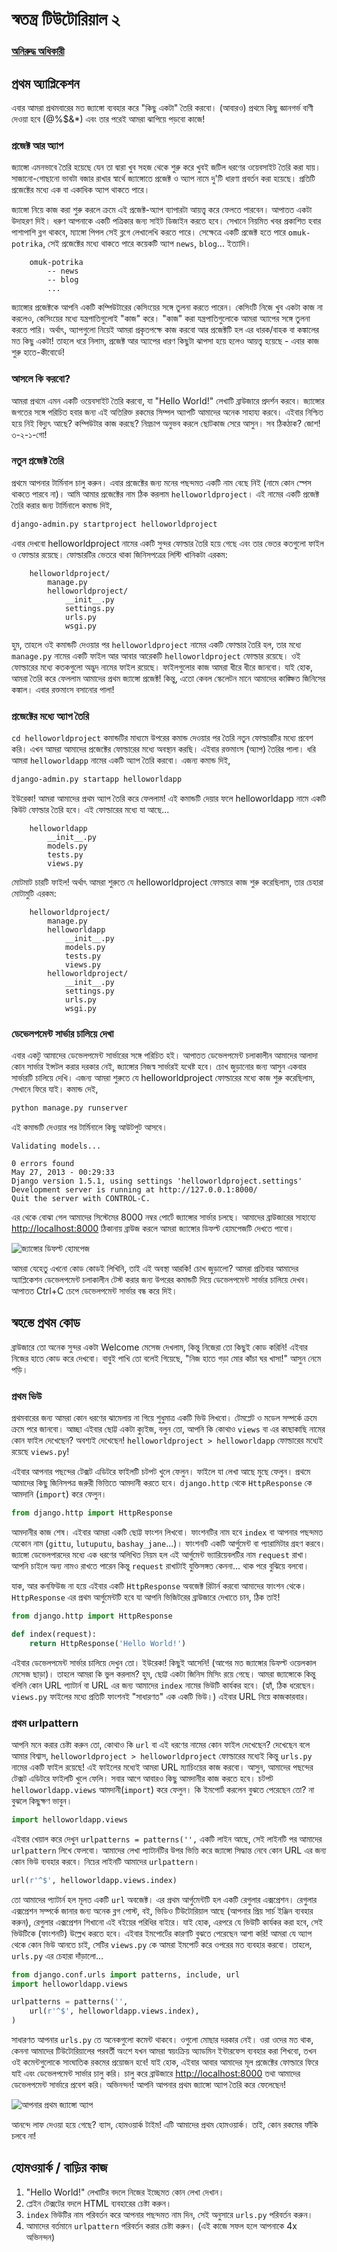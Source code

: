 # স্বতন্ত্র টিউটোরিয়াল ২

### [অনিরুদ্ধ অধিকারী](http://www.adhikary.net)

## প্রথম অ্যাপ্লিকেশন

এবার আমরা প্রথমবারের মত জ্যাঙ্গো ব্যবহার করে "কিছু একটা" তৈরি করবো। \(আবারও\) প্রথমে কিছু জ্ঞানগর্ভ বাণী দেওয়া হবে \(@%$&\*\) এবং তার পরেই আমরা ঝাপিয়ে পড়বো কাজে!

### প্রজেক্ট আর অ্যাপ

জ্যাঙ্গো এমনভাবে তৈরি হয়েছে যেন তা দ্বারা খুব সহজ থেকে শুরু করে খুবই জটিল ধরণের ওয়েবসাইট তৈরি করা যায়। সাজানো-গোছানো ভাবটা বজার রাখার স্বার্থে জ্যাঙ্গোতে প্রজেক্ট ও অ্যাপ নামে দু'টি ধারণা প্রবর্তন করা হয়েছে। প্রতিটি প্রজেক্টের মধ্যে এক বা একাধিক অ্যাপ থাকতে পারে।

জ্যাঙ্গো নিয়ে কাজ করা শুরু করলে ক্রমে এই প্রজেক্ট-অ্যাপ ব্যাপারটা আয়ত্ত্ব করে ফেলতে পারবেন। আপাতত একটা উদাহরণ দিই। ধরুণ আপনাকে একটি পত্রিকার জন্য সাইট ডিজাইন করতে হবে। সেখানে নিয়মিত খবর প্রকাশিত হবার পাশাপাশি ব্লগ থাকবে, ম্যাঙ্গো পিপল সেই ব্লগে লেখালেখি করতে পারে। সেক্ষেত্রে একটি প্রজেক্ট হতে পারে `omuk-potrika`, সেই প্রজেক্টের মধ্যে থাকতে পারে কয়েকটি অ্যাপ `news`, `blog`... ইত্যাদি।

```text
    omuk-potrika
        -- news
        -- blog
        ...
```

জ্যাঙ্গোর প্রজেক্টকে আপনি একটি কম্পিউটারের কেসিংয়ের সঙ্গে তুলনা করতে পারেন। কেসিংটি নিজে খুব একটা কাজ না করলেও, কেসিংয়ের মধ্যে যন্ত্রপাতিগুলোই "কাজ" করে। "কাজ" করা যন্ত্রপাতিগুলোকে আমরা অ্যাপের সঙ্গে তুলনা করতে পারি। অর্থাৎ, অ্যাপগুলো নিয়েই আমরা প্রকৃতপক্ষে কাজ করবো আর প্রজেক্টটি হল এর ধারক/বাহক বা কঙ্কালের মত কিছু একটা! তাহলে ধরে নিলাম, প্রজেক্ট আর অ্যাপের ধারণ কিছুটা ঝাপসা হয়ে হলেও আয়ত্ত্ব হয়েছে - এবার কাজ শুরু হাতে-কীবোর্ডে!

### আসলে কি করবো?

আমরা প্রথমে এমন একটি ওয়েবসাইট তৈরি করবো, যা "Hello World!" লেখাটি ব্রাউজারে প্রদর্শন করবে। জ্যাঙ্গোর জগতের সঙ্গে পরিচিত হবার জন্য এই অতিরিক্ত রকমের সিম্পল অ্যাপটি আমাদের অনেক সাহায্য করবে। এইবার নিশ্চিত হয়ে নিই বিদ্যুৎ আছে? কম্পিউটার কাজ করছে? নিম্নচাপ অনুভব করলে ছোটকাজ সেরে আসুন। সব ঠিকঠাক? জোশ! ৩-২-১-গো!

### নতুন প্রজেক্ট তৈরি

প্রথমে আপনার টার্মিনাল চালু করুন। এবার প্রজেক্টের জন্য মনের পছন্দমত একটি নাম বেছে নিই \(নামে কোন স্পেস থাকতে পারবে না\)। আমি আমার প্রজেক্টের নাম ঠিক করলাম `helloworldproject`। এই নামের একটি প্রজেক্ট তৈরি করার জন্য টার্মিনালে কমান্ড দিই,

```bash
django-admin.py startproject helloworldproject
```

এবার দেখবো helloworldproject নামের একটি সুন্দর ফোল্ডার তৈরি হয়ে গেছে এবং তার ভেতর কতগুলো ফাইল ও ফোল্ডার রয়েছে। ফোল্ডারটির ভেতরে থাকা জিনিসপত্রের লিস্টি খানিকটা এরকম:

```text
    helloworldproject/
        manage.py
        helloworldproject/
            __init__.py
            settings.py
            urls.py
            wsgi.py
```

হুম, তাহলে ওই কমান্ডটি দেওয়ার পর `helloworldproject` নামের একটি ফোল্ডার তৈরি হল, তার মধ্যে `manage.py` নামের একটি ফাইল আর আবার আরেকটি `helloworldproject` ফোল্ডার রয়েছে। ওই ফোল্ডারের মধ্যে কতকগুলো অদ্ভুদ নামের ফাইল রয়েছে। ফাইলগুলোর কাজ আমরা ধীরে ধীরে জানবো। যাই হোক, আমরা তৈরি করে ফেললাম আমাদের প্রথম জ্যাঙ্গো প্রজেক্ট! কিন্তু, এতো কেবল স্কেলেটন মানে আমাদের কাঙ্ক্ষিত জিনিসের কঙ্কাল। এবার রক্তমাংস বসানোর পালা!

### প্রজেক্টের মধ্যে অ্যাপ তৈরি

`cd helloworldproject` কমান্ডটির মাধ্যমে উপরের কমান্ড দেওয়ার পর তৈরি নতুন ফোল্ডারটির মধ্যে প্রবেশ করি। এখন আমরা আমাদের প্রজেক্টের ফোল্ডারের মধ্যে অবস্থান করছি। এইবার রক্তমাংস \(অ্যাপ\) তৈরির পালা। ধরি আমরা `helloworldapp` নামের একটি অ্যাপ তৈরি করবো। এজন্য কমান্ড দিই,

```bash
django-admin.py startapp helloworldapp
```

ইউরেকা! আমরা আমাদের প্রথম অ্যাপ তৈরি করে ফেললাম! এই কমান্ডটি দেয়ার ফলে helloworldapp নামে একটি কিউট ফোল্ডার তৈরি হবে। এই ফোল্ডারের মধ্যে যা আছে...

```text
    helloworldapp
        __init__.py
        models.py
        tests.py
        views.py
```

মোটমাট চারটি ফাইল! অর্থাৎ আমরা শুরুতে যে helloworldproject ফোল্ডারে কাজ শুরু করেছিলাম, তার চেহারা মোটামুটি এরকম:

```text
    helloworldproject/
        manage.py
        helloworldapp
            __init__.py
            models.py
            tests.py
            views.py
        helloworldproject/
            __init__.py
            settings.py
            urls.py
            wsgi.py
```

### ডেভেলপমেন্ট সার্ভার চালিয়ে দেখা

এবার একটু আমাদের ডেভেলপমেন্ট সার্ভারের সঙ্গে পরিচিত হই। আপাতত ডেভেলপমেন্ট চলাকালীন আমাদের আলাদা কোন সার্ভার ইন্সটল করার দরকার নেই, জ্যাঙ্গোর নিজস্ব সার্ভারই যথেষ্ট হবে। চোখ জুড়ানোর জন্য আসুন একবার সার্ভারটি চালিয়ে দেখি। এজন্য আমরা শুরুতে যে helloworldproject ফোল্ডারের মধ্যে কাজ শুরু করেছিলাম, সেখানে ফিরে যাই। কমান্ড দেই,

```bash
python manage.py runserver
```

এই কমান্ডটি দেওয়ার পর টার্মিনালে কিছু আউটপুট আসবে।

```text
Validating models...

0 errors found
May 27, 2013 - 00:29:33
Django version 1.5.1, using settings 'helloworldproject.settings'
Development server is running at http://127.0.0.1:8000/
Quit the server with CONTROL-C.
```

এর থেকে বোঝা গেল আমাদের সিস্টেমের 8000 নম্বর পোর্টে জ্যাঙ্গোর সার্ভার চলছে। আমাদের ব্রাউজারের সাহায্যে [http://localhost:8000](http://localhost:8000) ঠিকানায় ব্রাউজ করলে আমরা জ্যাঙ্গোর ডিফল্ট হোমপেজটি দেখতে পাবো।

![&#x99C;&#x9CD;&#x9AF;&#x9BE;&#x999;&#x9CD;&#x997;&#x9CB;&#x9B0; &#x9A1;&#x9BF;&#x9AB;&#x9B2;&#x9CD;&#x99F; &#x9B9;&#x9CB;&#x9AE;&#x9AA;&#x9C7;&#x99C;](http://i.imgur.com/QQcEEnv.png)

আমরা যেহেতু এখনো কোড কোডই লিখিনি, তাই এই অবস্থা আরকি! চোখ জুড়ালো? আমরা প্রতিবার আমাদের অ্যাপ্লিকেশন ডেভেলপমেন্ট চলাকালীন টেস্ট করার জন্য উপরের কমান্ডটি দিয়ে ডেভেলপমেন্ট সার্ভার চালিয়ে দেখব। আপাতত Ctrl+C চেপে ডেভেলপমেন্ট সার্ভার বন্ধ করে দিই।

## স্বহস্তে প্রথম কোড

ব্রাউজারে তো অনেক সুন্দর একটা Welcome মেসেজ দেখলাম, কিন্তু নিজেরা তো কিছুই কোড করিনি! এইবার নিজের হাতে কোড করে দেখবো। বাবুই পাখি তো বলেই গিয়েছে, "নিজ হাতে গড়া মোর কাঁচা ঘর খাসা!" আসুন নেমে পড়ি।

### প্রথম ভিউ

প্রথমবারের জন্য আমরা কোন ধরণের ঝামেলায় না গিয়ে শুধুমাত্র একটি ভিউ লিখবো। টেমপ্লেট ও মডেল সম্পর্কে ক্রমে ক্রমে পরে জানবো। আচ্ছা এইবার ছোট্ট একটা ক্যুইজ, বলুন তো, আপনি কি কোথাও `views` বা এর কাছাকাছি নামের কোন ফাইল দেখেছেন? অবশ্যই দেখেছেন! `helloworldproject > helloworldapp` ফোল্ডারের মধ্যেই রয়েছে `views.py`!

এইবার আপনার পছন্দের টেক্সট এডিটরে ফাইলটি চটপট খুলে ফেলুন। ফাইলে যা লেখা আছে মুছে ফেলুন। প্রথমে আমাদের কিছু জিনিসপত্র জরুরী ভিত্তিতে আমদানী করতে হবে। `django.http` থেকে `HttpResponse` কে আমদানি \(`import`\) করে ফেলুন।

```python
from django.http import HttpResponse
```

আমদানীর কাজ শেষ। এইবার আমরা একটি ছোট্ট ফাংশন লিখবো। ফাংশনটির নাম হবে `index` বা আপনার পছন্দমত যেকোন নাম \(`gittu`, `lutuputu`, `bashay_jane`...\)। ফাংশনটি একটি আর্গুমেন্ট বা প্যারামিটার গ্রহণ করবে। জ্যাঙ্গো ডেভেলপারদের মধ্যে এক ধরণের অলিখিত নিয়ম হল এই আর্গুমেন্ট ভ্যারিয়েবলটির নাম `request` রাখা। আপনি চাইলে অন্য নামও রাখতে পারেন কিন্তু `request` রাখাটাই যুক্তিসঙ্গত কেননা... থাক পরে বুঝিয়ে বলবো।

যাক, আর কনফিউজ না হয়ে এইবার একটি `HttpResponse` অবজেক্ট রিটার্ন করবো আমাদের ফাংশন থেকে। `HttpResponse` এর প্রথম আর্গুমেন্টটি হবে যা আপনি ভিজিটরের ব্রাউজারে দেখাতে চান, ঠিক তাই!

```python
from django.http import HttpResponse

def index(request):
    return HttpResponse('Hello World!')
```

এইবার ডেভেলপমেন্ট সার্ভার চালিয়ে দেখুন তো। ইউরেকা! কিছুই আসেনি! \(আগের মত জ্যাঙ্গোর ডিফল্ট ওয়েলকাল মেসেজ ছাড়া\)। তাহলে আমরা কি ভুল করলাম? হুম, ছোট্ট একটা জিনিস মিসিং রয়ে গেছে। আমরা জ্যাঙ্গোকে কিন্তু বলিনি কোন URL প্যাটার্ন বা URL এর জন্য আমাদের `index` নামের ভিউটি কার্যকর হবে। \(হ্যাঁ, ঠিক ধরেছেন। `views.py` ফাইলের মধ্যে প্রতিটি ফাংশনই "সাধারণত" এক একটি ভিউ।\) এইবার URL নিয়ে কাজকারবার।

### প্রথম urlpattern

আপনি মনে করার চেষ্টা করুন তো, কোথাও কি `url` বা এই ধরণের নামের কোন ফাইল দেখেছেন? দেখেছেন বলে আমার বিশ্বাস, `helloworldproject > helloworldproject` ফোল্ডারের মধ্যেই কিন্তু `urls.py` নামের একটি ফাইল রয়েছে! এই ফাইলের মধ্যেই আমরা URL ম্যাচিংয়ের কাজ করবো। আসুন, আমাদের পছন্দের টেক্সট এডিটরে ফাইলটি খুলে ফেলি। সবার আগে আবারও কিছু আমদানীর কাজ করতে হবে। চটপট `helloworldapp.views` আমদানী\(`import`\) করে ফেলুন। কি ইমপোর্ট করলেন বুঝতে পেরেছেন তো? না বুঝলে কিছুক্ষণ ভাবুন।

```python
import helloworldapp.views
```

এইবার খেয়াল করে দেখুন `urlpatterns = patterns('',` একটি লাইন আছে, সেই লাইনটি পর আমাদের `urlpattern` লিখে ফেলবো। আমাদের লেখা প্যাটার্নটির উপর ভিত্তি করে জ্যাঙ্গো সিদ্ধান্ত নেবে কোন URL এর জন্য কোন ভিউ ব্যবহার করবে। নিচের লাইনটি আমাদের `urlpattern`।

```python
url(r'^$', helloworldapp.views.index)
```

তো আমাদের প্যাটার্ন হল মূলত একটি `url` অবজেক্ট। এর প্রথম আর্গুমেন্টটি হল একটি রেগুলার এক্সপ্রেশন। রেগুলার এক্সপ্রেশন সম্পর্কে জানার জন্য অনেক ব্লগ পোস্ট, বই, ভিডিও টিউটোরিয়াল আছে \(আপনার প্রিয় সার্চ ইঞ্জিন ব্যবহার করুন\), রেগুলার এক্সপ্রেশন শিখানো এই বইয়ের পরিধির বাইরে। যাই হোক, এরপরে যে ভিউটি কার্যকর করা হবে, সেই ভিউটিকে \(ফাংশনটি\) উল্লেখ করতে হবে। এইবার ইমপোর্টের কারণটি বুঝতে পেরেছেন আশা করি! আমরা যে অ্যাপ থেকে কোন ভিউ আনতে চাই, সেটির `views.py` কে আমরা ইমপোর্ট করে ওপরের মত ব্যবহার করবো। তাহলে, `urls.py` এর চেহারা দাঁড়ালো...

```python
from django.conf.urls import patterns, include, url
import helloworldapp.views

urlpatterns = patterns('',
    url(r'^$', helloworldapp.views.index),
)
```

সাধারণত আপনার `urls.py` তে অনেকগুলো কমেন্ট থাকবে। ওগুলো মোছার দরকার নেই। ওরা ওদের মত থাক, কেননা আমাদের টিউটোরিয়ালের পরবর্তী অংশে যখন আমরা স্বয়ংক্রিয় অ্যাডমিন ইন্টারফেস ব্যবহার করা শিখবো, তখন ওই কমেন্টগুলোকে সাংঘাতিক রকমের প্রয়োজন হবে! যাই হোক, এইবার আবার আমাদের মূল প্রজেক্টের ফোল্ডারে ফিরে যাই এবং ডেভেলপমেন্ট সার্ভার চালু করি। চালু করে ব্রাউজারে [http://localhost:8000](http://localhost:8000) তথা আমাদের ডেভেলপমেন্ট সার্ভারে প্রবেশ করি। অভিনন্দন! আপনি আপনার প্রথম জ্যাঙ্গো অ্যাপ তৈরি করে ফেলেছেন!

![&#x986;&#x9AA;&#x9A8;&#x9BE;&#x9B0; &#x9AA;&#x9CD;&#x9B0;&#x9A5;&#x9AE; &#x99C;&#x9CD;&#x9AF;&#x9BE;&#x999;&#x9CD;&#x997;&#x9CB; &#x985;&#x9CD;&#x9AF;&#x9BE;&#x9AA;](http://i.imgur.com/ufLYbVa.png)

আনন্দে লাফ দেওয়া হয়ে গেছে? ব্যাস, হোমওয়ার্ক টাইম! এটি আমাদের প্রথম হোমওয়ার্ক। তাই, কোন রকমের ফাঁকি চলবে না!

## হোমওয়ার্ক / বাড়ির কাজ

1. "Hello World!" লেখাটির বদলে নিজের ইচ্ছেমত কোন লেখা দেখান।
2. প্লেইন টেক্সটের বদলে HTML ব্যবহারের চেষ্টা করুন।
3. `index` ভিউটির নাম পরিবর্তন করে আপনার পছন্দমত নাম দিন, সেই অনুসারে `urls.py` পরিবর্তন করুন।
4. আমাদের বর্তমানে `urlpattern` পরিবর্তন করার চেষ্টা করুন। \(এই কাজে সফল হলে আপনাকে 4x অভিনন্দন\) 

